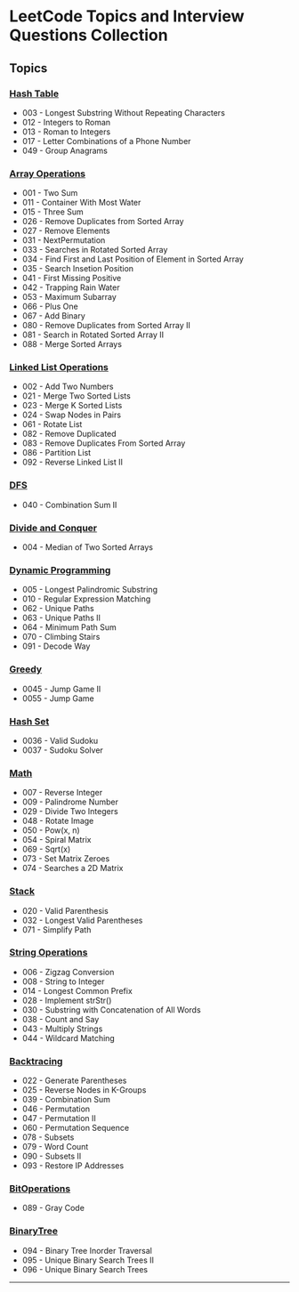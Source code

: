 # LeetCode Topics and Interview Questions Collection

## Topics

### [Hash Table](https://github.com/notaspacecowboy/leetcode/blob/master/Solutions/CSharp/HashTable.cs)

- 003 - Longest Substring Without Repeating Characters
- 012 - Integers to Roman
- 013 - Roman to Integers
- 017 - Letter Combinations of a Phone Number
- 049 - Group Anagrams

### [Array Operations](https://github.com/notaspacecowboy/leetcode/blob/master/Solutions/CSharp/Arrays.cs)

- 001 - Two Sum
- 011 - Container With Most Water
- 015 - Three Sum
- 026 - Remove Duplicates from Sorted Array
- 027 - Remove Elements
- 031 - NextPermutation
- 033 - Searches in Rotated Sorted Array
- 034 - Find First and Last Position of Element in Sorted Array
- 035 - Search Insetion Position
- 041 - First Missing Positive
- 042 - Trapping Rain Water
- 053 - Maximum Subarray
- 066 - Plus One
- 067 - Add Binary
- 080 - Remove Duplicates from Sorted Array II
- 081 - Search in Rotated Sorted Array II
- 088 - Merge Sorted Arrays

### [Linked List Operations](https://github.com/notaspacecowboy/leetcode/blob/master/Solutions/CSharp/LinkedList.cs)

- 002 - Add Two Numbers
- 021 - Merge Two Sorted Lists
- 023 - Merge K Sorted Lists
- 024 - Swap Nodes in Pairs
- 061 - Rotate List
- 082 - Remove Duplicated
- 083 - Remove Duplicates From Sorted Array
- 086 - Partition List
- 092 - Reverse Linked List II

### [DFS](https://github.com/notaspacecowboy/leetcode/blob/master/Solutions/CSharp/DFS.cs)

- 040 - Combination Sum II

### [Divide and Conquer](https://github.com/notaspacecowboy/leetcode/blob/master/Solutions/CSharp/DivideAndConquer.cs)

- 004 - Median of Two Sorted Arrays

### [Dynamic Programming](https://github.com/notaspacecowboy/leetcode/blob/master/Solutions/CSharp/DynamicProgramming.cs)

- 005 - Longest Palindromic Substring
- 010 - Regular Expression Matching
- 062 - Unique Paths
- 063 - Unique Paths II
- 064 - Minimum Path Sum
- 070 - Climbing Stairs
- 091 - Decode Way

### [Greedy](https://github.com/notaspacecowboy/leetcode/blob/master/Solutions/CSharp/Greedy.cs)

- 0045 - Jump Game II
- 0055 - Jump Game

### [Hash Set](https://github.com/notaspacecowboy/leetcode/blob/master/Solutions/CSharp/Hashsets.cs)

- 0036 - Valid Sudoku
- 0037 - Sudoku Solver

### [Math](https://github.com/notaspacecowboy/leetcode/blob/master/Solutions/CSharp/Maths.cs)

- 007 - Reverse Integer
- 009 - Palindrome Number
- 029 - Divide Two Integers
- 048 - Rotate Image
- 050 - Pow(x, n)
- 054 - Spiral Matrix
- 069 - Sqrt(x)
- 073 - Set Matrix Zeroes
- 074 - Searches a 2D Matrix

### [Stack](https://github.com/notaspacecowboy/leetcode/blob/master/Solutions/CSharp/Stacks.cs)

- 020 - Valid Parenthesis
- 032 - Longest Valid Parentheses
- 071 - Simplify Path

### [String Operations](https://github.com/notaspacecowboy/leetcode/blob/master/Solutions/CSharp/Strings.cs)

- 006 - Zigzag Conversion
- 008 - String to Integer
- 014 - Longest Common Prefix
- 028 - Implement strStr()
- 030 - Substring with Concatenation of All Words
- 038 - Count and Say
- 043 - Multiply Strings
- 044 - Wildcard Matching

### [Backtracing](https://github.com/notaspacecowboy/leetcode/blob/master/Solutions/CSharp/Backtracing.cs)

- 022 - Generate Parentheses
- 025 - Reverse Nodes in K-Groups
- 039 - Combination Sum
- 046 - Permutation
- 047 - Permutation II
- 060 - Permutation Sequence
- 078 - Subsets
- 079 - Word Count
- 090 - Subsets II
- 093 - Restore IP Addresses

### [BitOperations](https://github.com/notaspacecowboy/leetcode/blob/master/Solutions/CSharp/BitOperations.cs)

- 089 - Gray Code

### [BinaryTree](https://github.com/notaspacecowboy/leetcode/blob/master/Solutions/CSharp/BinaryTree.cs)

- 094 - Binary Tree Inorder Traversal
- 095 - Unique Binary Search Trees II
- 096 - Unique Binary Search Trees

---
